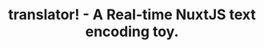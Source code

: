 ---
layout: landing
title: translator! - A Real-time NuxtJS text encoding toy.
category: Nuxt Demo
img: https://i.imgur.com/TdTeWrR.png
year: 2024
github: https://github.com/maximoospital/translator
---